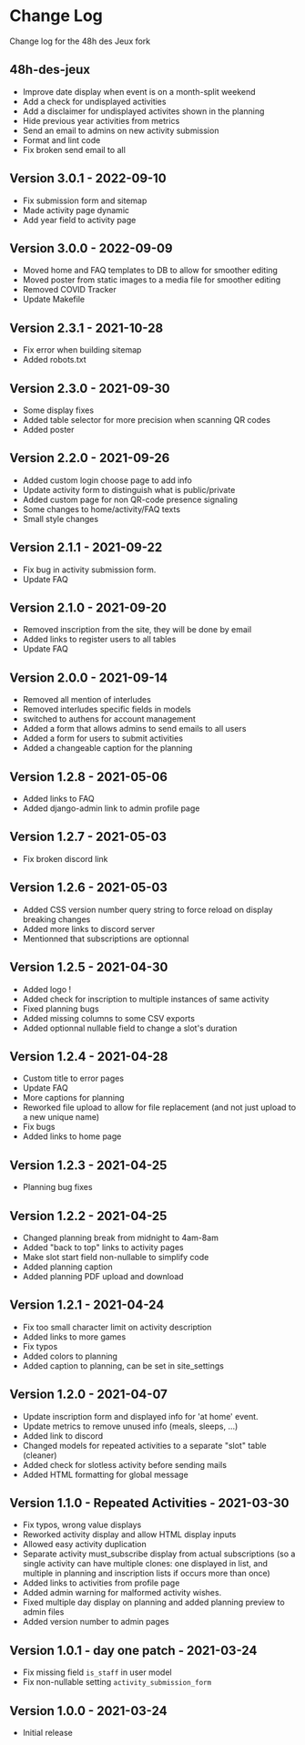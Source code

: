 <!-- LTeX: language=en -->

# Change Log

Change log for the 48h des Jeux fork

## 48h-des-jeux

- Improve date display when event is on a month-split weekend
- Add a check for undisplayed activities
- Add a disclaimer for undisplayed activites shown in the planning
- Hide previous year activities from metrics
- Send an email to admins on new activity submission
- Format and lint code
- Fix broken send email to all

## Version 3.0.1 - 2022-09-10

- Fix submission form and sitemap
- Made activity page dynamic
- Add year field to activity page

## Version 3.0.0 - 2022-09-09

- Moved home and FAQ templates to DB to allow for smoother editing
- Moved poster from static images to a media file for smoother editing
- Removed COVID Tracker
- Update Makefile

## Version 2.3.1 - 2021-10-28

- Fix error when building sitemap
- Added robots.txt

## Version 2.3.0 - 2021-09-30

- Some display fixes
- Added table selector for more precision when scanning QR codes
- Added poster

## Version 2.2.0 - 2021-09-26

- Added custom login choose page to add info
- Update activity form to distinguish what is public/private
- Added custom page for non QR-code presence signaling
- Some changes to home/activity/FAQ texts
- Small style changes

## Version 2.1.1 - 2021-09-22

- Fix bug in activity submission form.
- Update FAQ

## Version 2.1.0 - 2021-09-20

- Removed inscription from the site, they will be done by email
- Added links to register users to all tables
- Update FAQ

## Version 2.0.0 - 2021-09-14

- Removed all mention of interludes
- Removed interludes specific fields in models
- switched to authens for account management
- Added a form that allows admins to send emails to all users
- Added a form for users to submit activities
- Added a changeable caption for the planning

## Version 1.2.8 - 2021-05-06

- Added links to FAQ
- Added django-admin link to admin profile page

## Version 1.2.7 - 2021-05-03

- Fix broken discord link

## Version 1.2.6 - 2021-05-03

- Added CSS version number query string to force reload on display breaking changes
- Added more links to discord server
- Mentionned that subscriptions are optionnal

## Version 1.2.5 - 2021-04-30

- Added logo !
- Added check for inscription to multiple instances of same activity
- Fixed planning bugs
- Added missing columns to some CSV exports
- Added optionnal nullable field to change a slot's duration

## Version 1.2.4 - 2021-04-28

- Custom title to error pages
- Update FAQ
- More captions for planning
- Reworked file upload to allow for file replacement (and not just upload to a new unique name)
- Fix bugs
- Added links to home page

## Version 1.2.3 - 2021-04-25

- Planning bug fixes

## Version 1.2.2 - 2021-04-25

- Changed planning break from midnight to 4am-8am
- Added "back to top" links to activity pages
- Make slot start field non-nullable to simplify code
- Added planning caption
- Added planning PDF upload and download

## Version 1.2.1 - 2021-04-24

- Fix too small character limit on activity description
- Added links to more games
- Fix typos
- Added colors to planning
- Added caption to planning, can be set in site_settings

## Version 1.2.0 - 2021-04-07

- Update inscription form and displayed info for 'at home' event.
- Update metrics to remove unused info (meals, sleeps, ...)
- Added link to discord
- Changed models for repeated activities to a separate "slot" table (cleaner)
- Added check for slotless activity before sending mails
- Added HTML formatting for global message

## Version 1.1.0 - Repeated Activities - 2021-03-30

- Fix typos, wrong value displays
- Reworked activity display and allow HTML display inputs
- Allowed easy activity duplication
- Separate activity must_subscribe display from actual subscriptions
	(so a single activity can have multiple clones: one displayed in list, and multiple in
	planning and inscription lists if occurs more than once)
- Added links to activities from profile page
- Added admin warning for malformed activity wishes.
- Fixed multiple day display on planning and added planning preview to admin files
- Added version number to admin pages

## Version 1.0.1 - day one patch - 2021-03-24

- Fix missing field `is_staff` in user model
- Fix non-nullable setting `activity_submission_form`

## Version 1.0.0 - 2021-03-24

- Initial release
